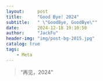 ```yaml
---
layout:     post
title:      "Good Bye! 2024"
subtitle:   " \"GoodBye, GoodBye\""
date:       2024-12-18 19:10:50
author:     "JackFu"
header-img: "img/post-bg-2015.jpg"
catalog: true
tags:
    - Meta
---
```

> “再见，2024”